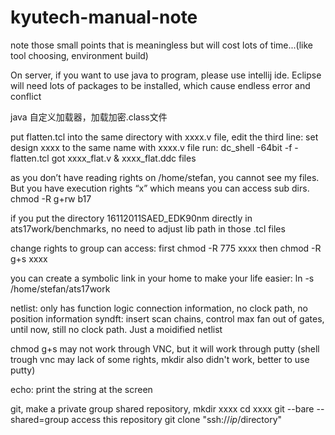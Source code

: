 # kyutech-manual-note
note those small points that is meaningless but will cost lots of time...(like tool choosing, environment build)

On server, if you want to use java to program, please use intellij ide. Eclipse will need lots of packages to be installed, 
which cause endless error and conflict

java 自定义加载器，加载加密.class文件

put flatten.tcl into the same directory with xxxx.v file,
edit the third line: set design xxxx to the same name with xxxx.v file
run: dc_shell -64bit -f -flatten.tcl
got xxxx_flat.v & xxxx_flat.ddc files

as you don’t have reading rights on /home/stefan, you cannot see my files. But you have execution rights “x” which means you can access sub dirs.
chmod -R g+rw b17

 if you put the directory 16112011SAED_EDK90nm directly in ats17work/benchmarks, no need to adjust lib path in those .tcl files

 change rights to group can access:
 first
 chmod -R 775 xxxx
 then
 chmod -R g+s xxxx

 you can create a symbolic link in your home to make your life easier: ln -s /home/stefan/ats17work

 netlist: only has function logic connection information, no clock path, no position information
 syndft: insert scan chains, control max fan out of gates, until now, still no clock path. Just a moidified netlist

 chmod g+s may not work through VNC, but it will work through putty
 (shell trough vnc may lack of some rights, mkdir also didn't work, better to use putty)

echo: print the string at the screen

git, make a private group shared repository,
mkdir xxxx
cd xxxx
git --bare --shared=group
access this repository
git clone "ssh://$ip/$directory"